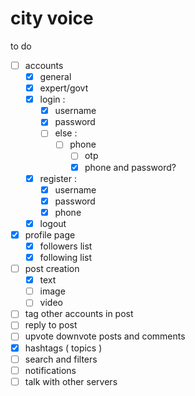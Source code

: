 # city voice

to do

- [ ] accounts
    - [x] general
    - [x] expert/govt
    - [x] login :
        - [x] username
        - [x] password
        - [ ] else : 
            - [ ] phone
                - [ ] otp
                - [x] phone and password?
    - [x] register :
        - [x] username
        - [x] password
        - [x] phone
    - [x] logout
- [x] profile page
    - [x] followers list
    - [x] following list
- [ ] post creation
    - [x]  text
    - [ ]  image
    - [ ]  video
- [ ] tag other accounts in post
- [ ] reply to post
- [ ] upvote downvote posts and comments
- [x] hashtags ( topics )
- [ ] search and filters
- [ ] notifications
- [ ] talk with other servers
